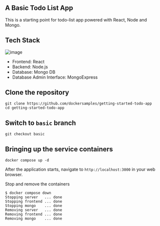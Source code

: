 ## A Basic Todo List App

This is a starting point for todo-list app powered with React, Node and Mongo.

## Tech Stack

![image](https://github.com/user-attachments/assets/5b75919c-f250-4c5a-b146-5754de888355)


- Frontend: React
- Backend: Node.js
- Database: Mongo DB
- Database Admin Interface: MongoExpress


## Clone the repository

```
git clone https://github.com/dockersamples/getting-started-todo-app
cd getting-started-todo-app
```

## Switch to `basic` branch


```
git checkout basic
```

## Bringing up the service containers

```
docker compose up -d
```

After the application starts, navigate to `http://localhost:3000` in your web browser.


Stop and remove the containers
```
$ docker compose down
Stopping server   ... done
Stopping frontend ... done
Stopping mongo    ... done
Removing server   ... done
Removing frontend ... done
Removing mongo    ... done
